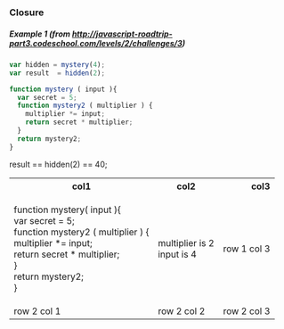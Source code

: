### Closure

##### Example 1 (from http://javascript-roadtrip-part3.codeschool.com/levels/2/challenges/3)


```javascript
var hidden = mystery(4);
var result  = hidden(2);

function mystery ( input ){
  var secret = 5;
  function mystery2 ( multiplier ) {
    multiplier *= input;
    return secret * multiplier;
  }
  return mystery2;
}
```
result == hidden(2) == 40;

<table>
  <tbody>
    <tr>
      <th align="center">col1</th>
      <th align="center">col2</th>
      <th align="right">col3</th>
    </tr>
    <tr>
      <td>
        <p>function mystery( input ){<br/>
          var secret = 5;<br/>
          function mystery2 ( multiplier ) {<br/>
            multiplier *= input;<br/>
            return secret * multiplier;<br/>
          }<br/>
          return mystery2;<br/>
        }</p>
      </td>
      <td>multiplier is 2 <br/>input is 4 </td>
      <td>row 1 col 3</td>
    </tr>
    <tr>
      <td>row 2 col 1</td>
      <td>row 2 col 2</td>
      <td>row 2 col 3</td>
    </tr>
  </tbody>
</table>